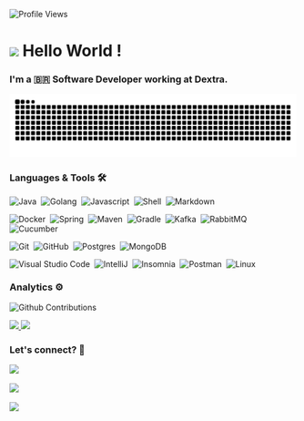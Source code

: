 ![Profile Views](http://estruyf-github.azurewebsites.net/api/VisitorHit?user=carloslimasis&repo=carloslimasisd&countColorcountColor)

<h1><img src="https://emojis.slackmojis.com/emojis/images/1531849430/4246/blob-sunglasses.gif?1531849430" width="30"/> Hello World ! </h1>

### I'm a 🇧🇷 Software Developer working at Dextra.

![Snake animation](https://github.com/GuillaumeFalourd/GuillaumeFalourd/blob/output/github-contribution-grid-snake.svg)

### Languages & Tools 🛠

![Java](https://img.shields.io/badge/-Java-05122A?style=flat&logo=Java&logoColor=white)&nbsp;
![Golang](https://img.shields.io/badge/-Golang-05122A?style=flat&logo=go&logoColor=white)&nbsp;
![Javascript](https://img.shields.io/badge/-Javascript-05122A?style=flat&logo=javascript)&nbsp;
![Shell](https://img.shields.io/badge/Shell-05122A?style=flat&logo=gnu-bash&logoColor=white)&nbsp;
![Markdown](https://img.shields.io/badge/-Markdown-05122A?style=flat&logo=markdown)&nbsp;

![Docker](https://img.shields.io/badge/-Docker-05122A?style=flat&logo=docker)&nbsp;
![Spring](https://img.shields.io/badge/-Spring-05122A?style=flat&logo=spring&logoColor=white)&nbsp;
![Maven](https://img.shields.io/badge/-Maven-05122A?style=flat&logo=apache-maven&logoColor=white)&nbsp;
![Gradle](https://img.shields.io/badge/-Gradle-05122A?style=flat&logo=gradle&logoColor=white)&nbsp;
![Kafka](https://img.shields.io/badge/-Kafka-05122A?style=flat&logo=apache-kafka)&nbsp;
![RabbitMQ](https://img.shields.io/badge/-RabbitMQ-05122A?style=flat&logo=rabbitmq)&nbsp;
![Cucumber](https://img.shields.io/badge/-Cucumber-05122A?style=flat&logo=cucumber)&nbsp;

![Git](https://img.shields.io/badge/-Git-05122A?style=flat&logo=git)&nbsp;
![GitHub](https://img.shields.io/badge/-GitHub-05122A?style=flat&logo=github)&nbsp;
![Postgres](https://img.shields.io/badge/-Postgres-05122A?style=flat&logo=postgresql)&nbsp;
![MongoDB](https://img.shields.io/badge/-MongoDB-05122A?style=flat&logo=mongodb)&nbsp;

![Visual Studio Code](https://img.shields.io/badge/-Visual%20Studio%20Code-05122A?style=flat&logo=visual-studio-code&logoColor=007ACC)&nbsp;
![IntelliJ](https://img.shields.io/badge/-IntelliJ-05122A?style=flat&logo=jetbrains)&nbsp;
![Insomnia](https://img.shields.io/badge/-Insomnia-05122A?style=flat&logo=insomnia)&nbsp;
![Postman](https://img.shields.io/badge/-Postman-05122A?style=flat&logo=postman)&nbsp;
![Linux](https://img.shields.io/badge/-Linux-05122A?style=flat&logo=linux&logoColor=white)&nbsp;

### Analytics ⚙️

![Github Contributions](https://github-readme-streak-stats.herokuapp.com/?user=carloslimasis)

<p align="left">
<a href="https://github.com/AVS1508">
  <img height="180em" src="https://github-readme-stats.vercel.app/api/?username=carloslimasis&count_private=true&show_icons=true"/>
  <img height="180em" src="https://github-readme-stats-eight-theta.vercel.app/api/top-langs/?username=carloslimasis&layout=compact&langs_count=8"/>
</a>
</p>

### Let's connect? 🤝

<p align="left">

<a href="https://www.linkedin.com/in/carloslimasis/"><img src="https://img.shields.io/badge/-LinkedIn-0077B5?style=flat&logo=Linkedin&logoColor=white"/></a>

<a href="https://twitter.com/carloslima_sis"><img src="https://img.shields.io/badge/-Twitter-%231DA1F2?style=flat&logo=twitter&logoColor=white"/></a>

<a href="https://medium.com/@carlosaugustosouzalima"><img src="https://img.shields.io/badge/-Medium-%2312100E?style=flat&logo=medium&logoColor=white"/></a>

</p>
